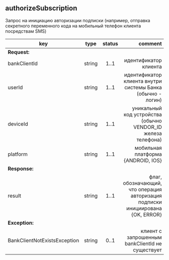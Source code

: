 ## authorizeSubscription

Запрос на инициацию авторизации подписки (например, отправка секретного переменного кода на мобильный телефон клиента посредствам SMS)

key | type | status | comment
--- | ---- | :----: | ---:
**Request:** | | |
bankClientId | string | 1..1 | идентификатор клиента
userId | string | 1..1 | идентификатор клиента внутри системы Банка (обычно - логин)
deviceId | string | 1..1 | уникальный код устройства (обычно VENDOR_ID железа телефона)
platform | string | 1..1 | мобильная платформа {ANDROID, IOS}
**Response:** | | |
result | string | 1..1 | флаг, обозначающий, что операция авторизация подписки инициирована {OK, ERROR}
**Exception:** | | |
BankClientNotExistsException | string | 0..1 | клиент с запрошенным bankClientId не существует
